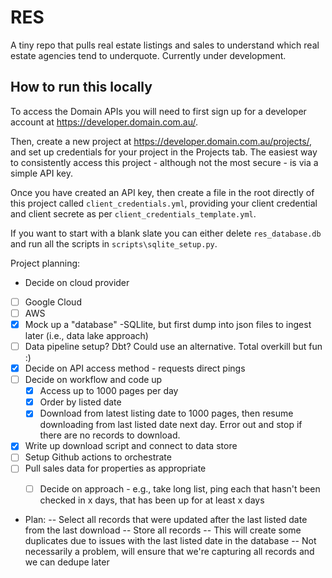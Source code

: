 # RES
A tiny repo that pulls real estate listings and sales to understand which real estate agencies tend to underquote. Currently under development. 

## How to run this locally
To access the Domain APIs you will need to first sign up for a developer account at https://developer.domain.com.au/.

Then, create a new project at https://developer.domain.com.au/projects/,  and set up credentials for your project in the Projects tab. The easiest way to consistently access this project - although not the most secure - is via a simple API key.

Once you have created an API key, then create a file in the root directly of this project called `client_credentials.yml`, providing your client credential and client secrete as per  `client_credentials_template.yml`.

If you want to start with a blank slate you can either delete  `res_database.db` and run all the scripts in `scripts\sqlite_setup.py`.

Project planning: 
- Decide on cloud provider
- [ ] Google Cloud
- [ ] AWS
- [x] Mock up a "database" -SQLlite, but first dump into json files to ingest later (i.e., data lake approach)
- [ ] Data pipeline setup? Dbt? Could use an alternative. Total overkill but fun :)
- [x] Decide on API access method - requests direct pings 
- [ ] Decide on workflow and code up
    - [x] Access up to 1000 pages per day
    - [x] Order by listed date
    - [x] Download from latest listing date to 1000 pages, then resume downloading from last listed date next day. Error out and stop if there are no records to download. 
- [x] Write up download script and connect to data store
- [ ] Setup Github actions to orchestrate
- [ ] Pull sales data for properties as appropriate
    - [ ] Decide on approach - e.g., take long list, ping each that hasn't been checked in x days, that has been up for at least x days


- Plan: 
-- Select all records that were updated after the last listed date from the last download
-- Store all records
-- This will create some duplicates due to issues with the last listed date in the database
-- Not necessarily a problem, will ensure that we're capturing all records and we can dedupe later